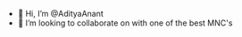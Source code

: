 - 👋 Hi, I’m @AdityaAnant
- 💞️ I’m looking to collaborate on with one of the best MNC's


<!---
AdityaAnant/AdityaAnant is a ✨ special ✨ repository because its `README.md` (this file) appears on your GitHub profile.
You can click the Preview link to take a look at your changes.
--->
